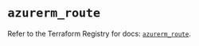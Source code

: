 # `azurerm_route`

Refer to the Terraform Registry for docs: [`azurerm_route`](https://registry.terraform.io/providers/hashicorp/azurerm/4.27.0/docs/resources/route).
